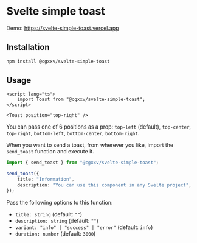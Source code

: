 # Svelte simple toast

Demo: https://svelte-simple-toast.vercel.app

## Installation

```bash
npm install @cgxxv/svelte-simple-toast
```

## Usage

```svelte
<script lang="ts">
	import Toast from "@cgxxv/svelte-simple-toast";
</script>

<Toast position="top-right" />
```

You can pass one of 6 positions as a prop: `top-left` (default), `top-center`, `top-right`, `bottom-left`, `bottom-center`, `bottom-right`.

When you want to send a toast, from wherever you like, import the `send_toast` function and execute it.

```typescript
import { send_toast } from "@cgxxv/svelte-simple-toast";

send_toast({
	title: "Information",
	description: "You can use this component in any Svelte project",
});
```

Pass the following options to this function:

-   `title: string` (default: `""`)
-   `description: string` (default: `""`)
-   `variant: "info" | "success" | "error"` (default: `info`)
-   `duration: number` (default: `3000`)
